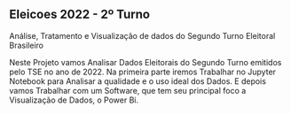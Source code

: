 ## Eleicoes 2022 - 2º Turno
Análise, Tratamento e Visualização de dados do Segundo Turno Eleitoral Brasileiro



Neste Projeto vamos Analisar Dados Eleitorais do Segundo Turno emitidos pelo TSE no ano de 2022. Na primeira parte iremos Trabalhar no Jupyter Notebook para Analisar a qualidade e o uso ideal dos Dados. E depois vamos Trabalhar com um Software, que tem seu principal foco a Visualização de Dados, o Power Bi.
